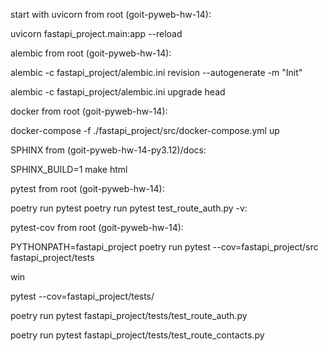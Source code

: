 start with uvicorn from root (goit-pyweb-hw-14):

uvicorn fastapi_project.main:app --reload

alembic from root (goit-pyweb-hw-14):

alembic -c fastapi_project/alembic.ini revision --autogenerate -m "Init"

alembic -c fastapi_project/alembic.ini upgrade head

docker from root (goit-pyweb-hw-14):

docker-compose -f ./fastapi_project/src/docker-compose.yml up

SPHINX from (goit-pyweb-hw-14-py3.12)/docs: 

SPHINX_BUILD=1 make html

pytest from root (goit-pyweb-hw-14):

poetry run pytest
poetry run pytest test_route_auth.py -v:

pytest-cov from root (goit-pyweb-hw-14):

PYTHONPATH=fastapi_project poetry run pytest --cov=fastapi_project/src fastapi_project/tests

win

pytest --cov=fastapi_project/tests/

poetry run pytest fastapi_project/tests/test_route_auth.py

poetry run pytest fastapi_project/tests/test_route_contacts.py

